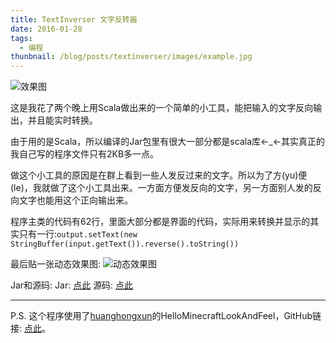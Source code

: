 ```yaml
---
title: TextInverser 文字反转器
date: 2016-01-28
tags:
  - 编程
thunbnail: /blog/posts/textinverser/images/example.jpg
---
```

![效果图](/blog/posts/textinverser/images/example.jpg)

这是我花了两个晚上用Scala做出来的一个简单的小工具，能把输入的文字反向输出，并且能实时转换。
<!-- more -->
由于用的是Scala，所以编译的Jar包里有很大一部分都是scala库←_←其实真正的我自己写的程序文件只有2KB多一点。

做这个小工具的原因是在群上看到一些人发反过来的文字。所以为了方(yu)便(le)，我就做了这个小工具出来。一方面方便发反向的文字，另一方面别人发的反向文字也能用这个正向输出来。

程序主类的代码有62行，里面大部分都是界面的代码，实际用来转换并显示的其实只有一行:`output.setText(new StringBuffer(input.getText()).reverse().toString())`

最后贴一张动态效果图:
![动态效果图](images/example.gif)

Jar和源码:
Jar: [点此](files/TextInverser.jar)
源码: [点此](files/TextInverser_src.zip)
***
P.S. 这个程序使用了[huanghongxun](https://github.com/huanghongxun)的HelloMinecraftLookAndFeel，GitHub链接: [点此](https://github.com/huanghongxun/HMCL/tree/release/MetroLookAndFeel)。

